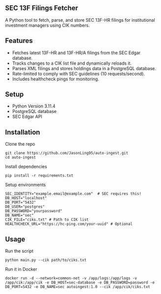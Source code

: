 ## SEC 13F Filings Fetcher
A Python tool to fetch, parse, and store SEC 13F-HR filings for institutional investment managers using CIK numbers.

## Features
- Fetches latest 13F-HR and 13F-HR/A filings from the SEC Edgar database.
- Tracks changes to a CIK list file and dynamically reloads it.
- Parses XML filings and stores holdings data in a PostgreSQL database.
- Rate-limited to comply with SEC guidelines (10 requests/second).
- Includes healthcheck pings for monitoring.

## Setup
- Python Version 3.11.4
- PostgreSQL database
- SEC Edgar API

## Installation
Clone the repo
```
git clone https://github.com/JasonLing95/auto-ingest.git
cd auto-ingest
```

Install dependencies
```
pip install -r requirements.txt
```

Setup environments
```
SEC_IDENTITY="example.email@example.com"  # SEC requires this!
DB_HOST="localhost"
DB_PORT="5432"
DB_USER="postgres"
DB_PASSWORD="yourpassword"
DB_NAME="sec"
CIK_FILE="ciks.txt" # Path to CIK list
HEALTHCHECK_URL="https://hc-ping.com/your-uuid" # Optional
```

## Usage
Run the script
```
python main.py --cik path/to/ciks.txt
```

Run it in Docker
```
docker run -d --network=common-net -v /app/logs:/app/logs -v /app/cik:/app/cik -e DB_HOST=sec-database -e DB_PASSWORD=password -e DB_PORT=5432 -e DB_NAME=sec autoingest:1.0 --cik /app/cik/ciks.txt
```

